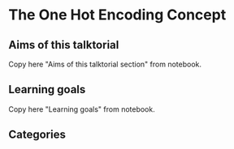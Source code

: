 # The One Hot Encoding Concept

## Aims of this talktorial

Copy here "Aims of this talktorial section" from notebook.

## Learning goals

Copy here "Learning goals" from notebook.

## Categories



